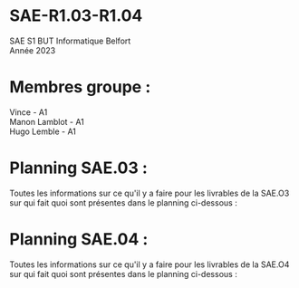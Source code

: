 # SAE-R1.03-R1.04

SAE S1 BUT Informatique Belfort <br>
Année 2023

# Membres groupe : 

Vince - A1 <br>
Manon Lamblot - A1 <br>
Hugo Lemble - A1 <br>

# Planning SAE.03 :

Toutes les informations sur ce qu'il y a faire pour les livrables de la SAE.O3 sur qui fait quoi sont présentes dans le planning ci-dessous :

# Planning SAE.04 : 

Toutes les informations sur ce qu'il y a faire pour les livrables de la SAE.O4 sur qui fait quoi sont présentes dans le planning ci-dessous :




